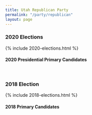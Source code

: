 ```yaml
---
title: Utah Republican Party
permalink: "/party/republican"
layout: page
---
```


### 2020 Elections

{% include 2020-elections.html %}

#### 2020 Presidential Primary Candidates

<br>

### 2018 Election

{% include 2018-elections.html %}

#### 2018 Primary Candidates
